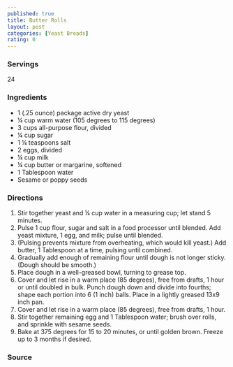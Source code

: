 ```yaml
---
published: true
title: Butter Rolls
layout: post
categories: [Yeast Breads]
rating: 0
---
```

### Servings
24

### Ingredients
- 1 (.25 ounce) package active dry yeast
- ¼ cup warm water (105 degrees to 115 degrees)
- 3 cups all-purpose flour, divided
- ¼ cup sugar
- 1 ¼ teaspoons salt
- 2 eggs, divided
- ¼ cup milk
- ¼ cup butter or margarine, softened
- 1 Tablespoon water
- Sesame or poppy seeds

### Directions
1. Stir together yeast and ¼ cup water in a measuring cup; let stand 5 minutes.
2. Pulse 1 cup flour, sugar and salt in a food processor until blended.  Add yeast mixture, 1 egg, and milk; pulse until blended.
3. (Pulsing prevents mixture from overheating, which would kill yeast.)  Add butter, 1 Tablespoon at a time, pulsing until combined.
4. Gradually add enough of remaining flour until dough is not longer sticky.  (Dough should be smooth.)
5. Place dough in a well-greased bowl, turning to grease top.
6. Cover and let rise in a warm place (85 degrees), free from drafts, 1 hour or until doubled in bulk.  Punch dough down and divide into fourths; shape each portion into 6 (1 inch) balls.  Place in a lightly greased 13x9 inch pan.
7. Cover and let rise in a warm place (85 degrees), free from drafts, 1 hour.
8. Stir together remaining egg and 1 Tablespoon water; brush over rolls, and sprinkle with sesame seeds.
9. Bake at 375 degrees for 15 to 20 minutes, or until golden brown.  Freeze up to 3 months if desired.

### Source

